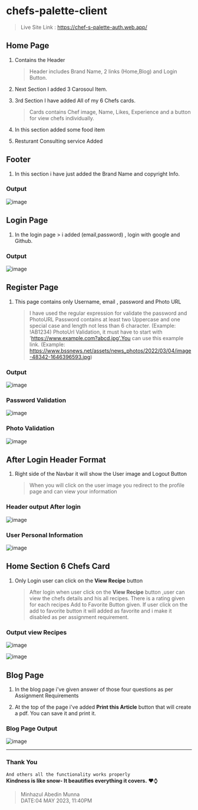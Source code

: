# chefs-palette-client
  >Live Site Link : https://chef-s-palette-auth.web.app/

## Home Page
1. Contains the Header
    >Header includes Brand Name, 2 links (Home,Blog) and Login Button.
    
2. Next Section I added 3 Carosoul Item.

3. 3rd Section I have added All of my 6 Chefs cards.
    >Cards contains Chef image, Name, Likes, Experience and a button for view chefs individually.
    
4. In this section added some food item

5. Resturant Consulting service Added

## Footer
1. In this section i have just added the Brand Name and copyright Info.

### Output
![image](https://user-images.githubusercontent.com/64527538/235984402-4e2b3931-5c0b-4543-9eec-fbe688bd5e55.png)

## Login Page
1. In the login page > i added (email,password) , login with google and Github.

### Output
![image](https://user-images.githubusercontent.com/64527538/235985859-76880203-35af-4cf3-84d0-73374b313997.png)

## Register Page
1. This page contains only Username, email , password and Photo URL
   >I have used the regular expression for validate the password and PhotoURL
   >Password contains at least two Uppercase and one special case and length not less than 6 character. (Example: !AB1234)
   >PhotoUrl Validation, it must have to start with 'https://www.example.com?abcd.jpg'.You can use this example link. (Example: https://www.bssnews.net/assets/news_photos/2022/03/04/image-48342-1646396593.jpg)
   
### Output
![image](https://user-images.githubusercontent.com/64527538/235987599-d38e9330-c8dc-4852-8fa9-aa8c44e7ebb3.png)

### Password Validation
![image](https://user-images.githubusercontent.com/64527538/235987875-adf38de3-7259-4696-8951-b765e90466a9.png)

### Photo Validation
![image](https://user-images.githubusercontent.com/64527538/235990728-0ec75fd8-96ec-4848-8e7e-6ce3f25d609a.png)

## After Login Header Format
1. Right side of the Navbar it will show the User image and Logout Button
   >When you will click on the user image you redirect to the profile page and can view your information
   
### Header output After login
![image](https://user-images.githubusercontent.com/64527538/235992463-3863647e-dfae-4920-81e3-1c5730a5131b.png)

### User Personal Information
![image](https://user-images.githubusercontent.com/64527538/235992228-6286e4fe-4be3-4cf2-862b-7c4c6ef865d8.png)

## Home Section 6 Chefs Card
 1. Only Login user can click on the **View Recipe** button
    >After login when user click on the **View Recipe** button ,user can view the chefs details and his all recipes. 
    >There is a rating given for each recipes
    >Add to Favorite Button given. If user click on the add to favorite button it will added as favorite and i make it disabled as per assignment requirement.
   
### Output view Recipes
![image](https://user-images.githubusercontent.com/64527538/235994753-11b5820d-02e3-4930-bdf3-f07dacd04af3.png)

![image](https://user-images.githubusercontent.com/64527538/235995284-c63789ff-4b49-470d-b09d-126305f4b611.png)

## Blog Page
 1. In the blog page i've given answer of those four questions as per Assignment Requirements
 
 2. At the top of the page i've added **Print this Article** button that will create a pdf. You can save it and print it.
 
### Blog Page Output
 
 ![image](https://user-images.githubusercontent.com/64527538/236000444-a3e67ca3-0ade-408c-82f9-dfe882a3b011.png)


-------------------------------------

### Thank You
`And others all the functionality works properly` <br>
**Kindness is like snow- It beautifies everything it covers.** ♥⌚ <br>

> Minhazul Abedin Munna <br>
>DATE:04 MAY 2023, 11:40PM







